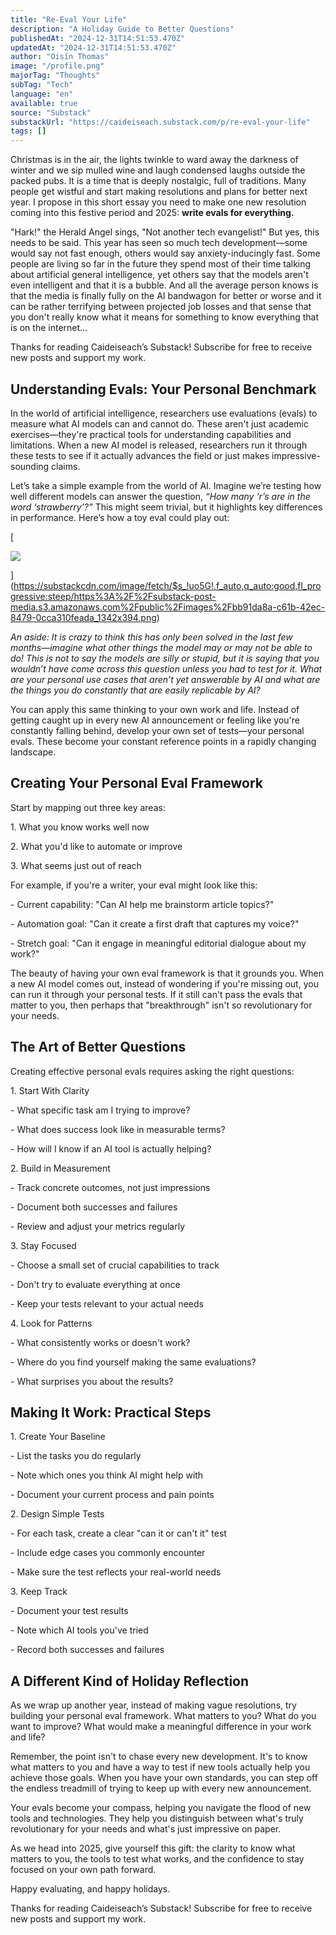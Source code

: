 ```yaml
---
title: "Re-Eval Your Life"
description: "A Holiday Guide to Better Questions"
publishedAt: "2024-12-31T14:51:53.470Z"
updatedAt: "2024-12-31T14:51:53.470Z"
author: "Oisín Thomas"
image: "/profile.png"
majorTag: "Thoughts"
subTag: "Tech"
language: "en"
available: true
source: "Substack"
substackUrl: "https://caideiseach.substack.com/p/re-eval-your-life"
tags: []
---
```


Christmas is in the air, the lights twinkle to ward away the darkness of winter and we sip mulled wine and laugh condensed laughs outside the packed pubs. It is a time that is deeply nostalgic, full of traditions. Many people get wistful and start making resolutions and plans for better next year. I propose in this short essay you need to make one new resolution coming into this festive period and 2025: **write evals for everything.**

"Hark!" the Herald Angel sings, "Not another tech evangelist!" But yes, this needs to be said. This year has seen so much tech development—some would say not fast enough, others would say anxiety-inducingly fast. Some people are living so far in the future they spend most of their time talking about artificial general intelligence, yet others say that the models aren't even intelligent and that it is a bubble. And all the average person knows is that the media is finally fully on the AI bandwagon for better or worse and it can be rather terrifying between projected job losses and that sense that you don't really know what it means for something to know everything that is on the internet...

Thanks for reading Caideiseach’s Substack! Subscribe for free to receive new posts and support my work.

Understanding Evals: Your Personal Benchmark
--------------------------------------------

In the world of artificial intelligence, researchers use evaluations (evals) to measure what AI models can and cannot do. These aren't just academic exercises—they're practical tools for understanding capabilities and limitations. When a new AI model is released, researchers run it through these tests to see if it actually advances the field or just makes impressive-sounding claims.

Let’s take a simple example from the world of AI. Imagine we’re testing how well different models can answer the question, _“How many ‘r’s are in the word ‘strawberry’?”_ This might seem trivial, but it highlights key differences in performance. Here’s how a toy eval could play out:

[

![](https://substack-post-media.s3.amazonaws.com/public/images/bb91da8a-c61b-42ec-8479-0cca310feada_1342x394.png)



](https://substackcdn.com/image/fetch/$s_!uo5G!,f_auto,q_auto:good,fl_progressive:steep/https%3A%2F%2Fsubstack-post-media.s3.amazonaws.com%2Fpublic%2Fimages%2Fbb91da8a-c61b-42ec-8479-0cca310feada_1342x394.png)

_An aside: It is crazy to think this has only been solved in the last few months—imagine what other things the model may or may not be able to do! This is not to say the models are silly or stupid, but it is saying that you wouldn’t have come across this question unless you had to test for it. What are your personal use cases that aren’t yet answerable by AI and what are the things you do constantly that are easily replicable by AI?_

You can apply this same thinking to your own work and life. Instead of getting caught up in every new AI announcement or feeling like you're constantly falling behind, develop your own set of tests—your personal evals. These become your constant reference points in a rapidly changing landscape.

Creating Your Personal Eval Framework
-------------------------------------

Start by mapping out three key areas:

1\. What you know works well now

2\. What you'd like to automate or improve

3\. What seems just out of reach

For example, if you're a writer, your eval might look like this:

\- Current capability: "Can AI help me brainstorm article topics?"

\- Automation goal: "Can it create a first draft that captures my voice?"

\- Stretch goal: "Can it engage in meaningful editorial dialogue about my work?"

The beauty of having your own eval framework is that it grounds you. When a new AI model comes out, instead of wondering if you're missing out, you can run it through your personal tests. If it still can't pass the evals that matter to you, then perhaps that "breakthrough" isn't so revolutionary for your needs.

The Art of Better Questions
---------------------------

Creating effective personal evals requires asking the right questions:

1\. Start With Clarity

\- What specific task am I trying to improve?

\- What does success look like in measurable terms?

\- How will I know if an AI tool is actually helping?

2\. Build in Measurement

\- Track concrete outcomes, not just impressions

\- Document both successes and failures

\- Review and adjust your metrics regularly

3\. Stay Focused

\- Choose a small set of crucial capabilities to track

\- Don't try to evaluate everything at once

\- Keep your tests relevant to your actual needs

4\. Look for Patterns

\- What consistently works or doesn't work?

\- Where do you find yourself making the same evaluations?

\- What surprises you about the results?

Making It Work: Practical Steps
-------------------------------

1\. Create Your Baseline

\- List the tasks you do regularly

\- Note which ones you think AI might help with

\- Document your current process and pain points

2\. Design Simple Tests

\- For each task, create a clear "can it or can't it" test

\- Include edge cases you commonly encounter

\- Make sure the test reflects your real-world needs

3\. Keep Track

\- Document your test results

\- Note which AI tools you've tried

\- Record both successes and failures

A Different Kind of Holiday Reflection
--------------------------------------

As we wrap up another year, instead of making vague resolutions, try building your personal eval framework. What matters to you? What do you want to improve? What would make a meaningful difference in your work and life?

Remember, the point isn't to chase every new development. It's to know what matters to you and have a way to test if new tools actually help you achieve those goals. When you have your own standards, you can step off the endless treadmill of trying to keep up with every new announcement.

Your evals become your compass, helping you navigate the flood of new tools and technologies. They help you distinguish between what's truly revolutionary for your needs and what's just impressive on paper.

As we head into 2025, give yourself this gift: the clarity to know what matters to you, the tools to test what works, and the confidence to stay focused on your own path forward.

Happy evaluating, and happy holidays.

Thanks for reading Caideiseach’s Substack! Subscribe for free to receive new posts and support my work.
